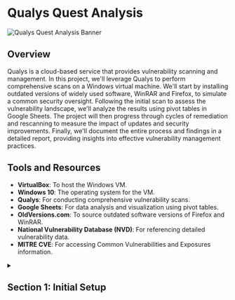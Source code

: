 # Qualys Quest Analysis

![Qualys Quest Analysis Banner](BannerImageLink.png)

## Overview

Qualys is a cloud-based service that provides vulnerability scanning and management. In this project, we'll leverage Qualys to perform comprehensive scans on a Windows virtual machine. We'll start by installing outdated versions of widely used software, WinRAR and Firefox, to simulate a common security oversight. Following the initial scan to assess the vulnerability landscape, we'll analyze the results using pivot tables in Google Sheets. The project will then progress through cycles of remediation and rescanning to measure the impact of updates and security improvements. Finally, we'll document the entire process and findings in a detailed report, providing insights into effective vulnerability management practices.


## Tools and Resources

- **VirtualBox**: To host the Windows VM.
- **Windows 10**: The operating system for the VM.
- **Qualys**: For conducting comprehensive vulnerability scans.
- **Google Sheets**: For data analysis and visualization using pivot tables.
- **OldVersions.com**: To source outdated software versions of Firefox and WinRAR.
- **National Vulnerability Database (NVD)**: For referencing detailed vulnerability data.
- **MITRE CVE**: For accessing Common Vulnerabilities and Exposures information.



<details>
  <summary><h2><b>Section 1: Initial Setup</b></h2></summary>
  
  Detailed steps of setting up the VM, installing outdated applications,
